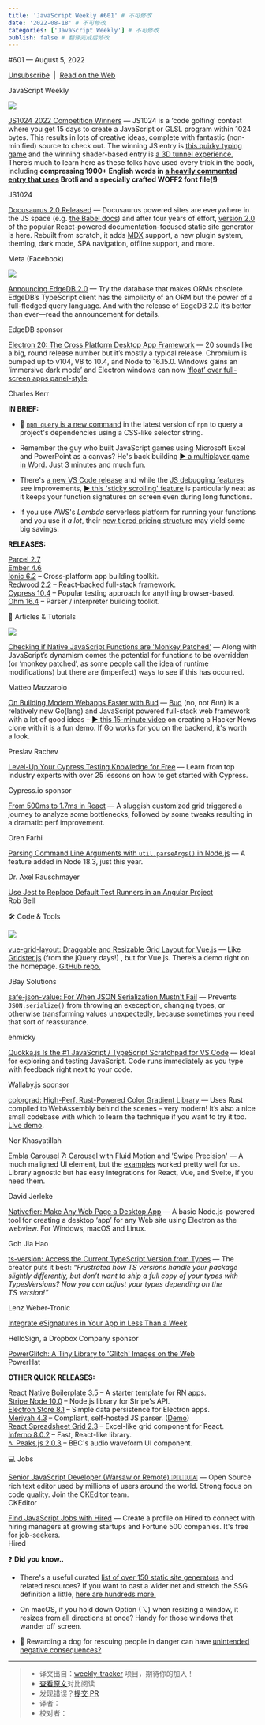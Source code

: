 ```yaml
---
title: 'JavaScript Weekly #601' # 不可修改
date: '2022-08-18' # 不可修改
categories: ['JavaScript Weekly'] # 不可修改
publish: false # 翻译完成后修改
---
```


<!--以上是预览信息，图片一张或限制百字左右，前者优先，全文请使用二级及以下标题-->
<!-- more -->

#​601 — August 5, 2022

[Unsubscribe](https://javascriptweekly.com/link/127294/web)  |  [Read on the Web](https://javascriptweekly.com/link/127295/web)

JavaScript Weekly

[![](https://res.cloudinary.com/cpress/image/upload/w_1280,e_sharpen:60/glelkm75qu8jwap5jmnl.jpg)](https://javascriptweekly.com/link/127345/web)

[JS1024 2022 Competition Winners](https://javascriptweekly.com/link/127345/web "js1024.fun") — JS1024 is a ‘code golfing’ contest where you get 15 days to create a JavaScript or GLSL program within 1024 bytes. This results in lots of creative ideas, complete with fantastic (non-minified) source to check out. The winning JS entry is [this quirky typing game](https://javascriptweekly.com/link/127346/web) and the winning shader-based entry is [a 3D tunnel experience.](https://javascriptweekly.com/link/127347/web) There’s much to learn here as these folks have used every trick in the book, including **compressing 1900+ English words in [a heavily commented entry that uses](https://javascriptweekly.com/link/127348/web) Brotli and a specially crafted WOFF2 font file(!)**

JS1024

[Docusaurus 2.0 Released](https://javascriptweekly.com/link/127349/web "docusaurus.io") — Docusaurus powered sites are everywhere in the JS space (e.g. [the Babel docs](https://javascriptweekly.com/link/127350/web)) and after four years of effort, [version 2.0](https://javascriptweekly.com/link/127351/web) of the popular React-powered documentation-focused static site generator is here. Rebuilt from scratch, it adds [MDX](https://javascriptweekly.com/link/127352/web) support, a new plugin system, theming, dark mode, SPA navigation, offline support, and more.

Meta (Facebook)

[![](https://copm.s3.amazonaws.com/3e86d376.jpg)](https://javascriptweekly.com/link/127296/web)

[Announcing EdgeDB 2.0](https://javascriptweekly.com/link/127296/web "www.edgedb.com") — Try the database that makes ORMs obsolete. EdgeDB’s TypeScript client has the simplicity of an ORM but the power of a full-fledged query language. And with the release of EdgeDB 2.0 it’s better than ever—read the announcement for details.

EdgeDB sponsor

[Electron 20: The Cross Platform Desktop App Framework](https://javascriptweekly.com/link/127305/web "www.electronjs.org") — 20 sounds like a big, round release number but it’s mostly a typical release. Chromium is bumped up to v104, V8 to 10.4, and Node to 16.15.0. Windows gains an ‘immersive dark mode’ and Electron windows can now [‘float’ over full-screen apps panel-style](https://javascriptweekly.com/link/127306/web).

Charles Kerr

**IN BRIEF:**

*   🔎 [`npm query` is a new command](https://javascriptweekly.com/link/127337/web) in the latest version of `npm` to query a project's dependencies using a CSS-like selector string.
    
*   Remember the guy who built JavaScript games using Microsoft Excel and PowerPoint as a canvas? He's back building [▶️ a multiplayer game in Word](https://javascriptweekly.com/link/127298/web). Just 3 minutes and much fun.
    
*   There's [a new VS Code release](https://javascriptweekly.com/link/127338/web) and while the [JS debugging features](https://javascriptweekly.com/link/127339/web) see improvements, [▶️ this 'sticky scrolling' feature](https://javascriptweekly.com/link/127340/web) is particularly neat as it keeps your function signatures on screen even during long functions.
    
*   If you use AWS's _Lambda_ serverless platform for running your functions and you use it _a lot_, their [new tiered pricing structure](https://javascriptweekly.com/link/127297/web) may yield some big savings.
    

**RELEASES:**

[Parcel 2.7](https://javascriptweekly.com/link/127341/web)  
[Ember 4.6](https://javascriptweekly.com/link/127356/web)  
[Ionic 6.2](https://javascriptweekly.com/link/127336/web) – Cross-platform app building toolkit.  
[Redwood 2.2](https://javascriptweekly.com/link/127299/web) – React-backed full-stack framework.  
[Cypress 10.4](https://javascriptweekly.com/link/127321/web) – Popular testing approach for anything browser-based.  
[Ohm 16.4](https://javascriptweekly.com/link/127322/web) – Parser / interpreter building toolkit.

📒 Articles & Tutorials

[![](https://res.cloudinary.com/cpress/image/upload/w_1280,e_sharpen:60/shpvbpmdj9y1lx5y28dg.jpg)](https://javascriptweekly.com/link/127300/web)

[Checking if Native JavaScript Functions are 'Monkey Patched'](https://javascriptweekly.com/link/127300/web "mmazzarolo.com") — Along with JavaScript’s dynamism comes the potential for functions to be overridden (or ‘monkey patched’, as some people call the idea of runtime modifications) but there are (imperfect) ways to see if this has occurred.

Matteo Mazzarolo

[On Building Modern Webapps Faster with Bud](https://javascriptweekly.com/link/127324/web "goingwithgo.com") — [Bud](https://javascriptweekly.com/link/127325/web) (no, not _Bun_) is a relatively new Go(lang) and JavaScript powered full-stack web framework with a lot of good ideas – [▶️ this 15-minute video](https://javascriptweekly.com/link/127326/web) on creating a Hacker News clone with it is a fun demo. If Go works for you on the backend, it's worth a look.

Preslav Rachev

[Level-Up Your Cypress Testing Knowledge for Free](https://javascriptweekly.com/link/127301/web "learn.cypress.io") — Learn from top industry experts with over 25 lessons on how to get started with Cypress.

Cypress.io sponsor

[From 500ms to 1.7ms in React](https://javascriptweekly.com/link/127302/web "orizens.com") — A sluggish customized grid triggered a journey to analyze some bottlenecks, followed by some tweaks resulting in a dramatic perf improvement.

Oren Farhi

[Parsing Command Line Arguments with `util.parseArgs()` in Node.js](https://javascriptweekly.com/link/127343/web "2ality.com") — A feature added in Node 18.3, just this year.

Dr. Axel Rauschmayer

[Use Jest to Replace Default Test Runners in an Angular Project](https://javascriptweekly.com/link/127304/web)  
Rob Bell

🛠 Code & Tools

[![](https://res.cloudinary.com/cpress/image/upload/w_1280,e_sharpen:60/zis2oetjn4a5ch0daajf.jpg)](https://javascriptweekly.com/link/127353/web)

[vue-grid-layout: Draggable and Resizable Grid Layout for Vue.js](https://javascriptweekly.com/link/127353/web "jbaysolutions.github.io") — Like [Gridster.js](https://javascriptweekly.com/link/127354/web) (from the jQuery days!) , but for Vue.js. There’s a demo right on the homepage. [GitHub repo.](https://javascriptweekly.com/link/127355/web)

JBay Solutions

[safe-json-value: For When JSON Serialization Mustn't Fail](https://javascriptweekly.com/link/127307/web "github.com") — Prevents `JSON.serialize()` from throwing an exeception, changing types, or otherwise transforming values unexpectedly, because sometimes you need that sort of reassurance.

ehmicky

[Quokka.js Is the #1 JavaScript / TypeScript Scratchpad for VS Code](https://javascriptweekly.com/link/127308/web "quokkajs.com") — Ideal for exploring and testing JavaScript. Code runs immediately as you type with feedback right next to your code.

Wallaby.js sponsor

[colorgrad: High-Perf, Rust-Powered Color Gradient Library](https://javascriptweekly.com/link/127309/web "github.com") — Uses Rust compiled to WebAssembly behind the scenes – very modern! It’s also a nice small codebase with which to learn the technique if you want to try it too. [Live demo](https://javascriptweekly.com/link/127310/web).

Nor Khasyatillah

[Embla Carousel 7: Carousel with Fluid Motion and 'Swipe Precision'](https://javascriptweekly.com/link/127311/web "www.embla-carousel.com") — A much maligned UI element, but the [examples](https://javascriptweekly.com/link/127312/web) worked pretty well for us. Library agnostic but has easy integrations for React, Vue, and Svelte, if you need them.

David Jerleke

[Nativefier: Make Any Web Page a Desktop App](https://javascriptweekly.com/link/127313/web "github.com") — A basic Node.js-powered tool for creating a desktop ‘app’ for any Web site using Electron as the webview. For Windows, macOS and Linux.

Goh Jia Hao

[ts-version: Access the Current TypeScript Version from Types](https://javascriptweekly.com/link/127314/web "www.npmjs.com") — The creator puts it best: _“Frustrated how TS versions handle your package slightly differently, but don’t want to ship a full copy of your types with TypesVersions? Now you can adjust your types depending on the TS version!”_

Lenz Weber-Tronic

[Integrate eSignatures in Your App in Less Than a Week](https://javascriptweekly.com/link/127303/web "www.hellosign.com")

HelloSign, a Dropbox Company sponsor

[PowerGlitch: A Tiny Library to 'Glitch' Images on the Web](https://javascriptweekly.com/link/127315/web)  
PowerHat

**OTHER QUICK RELEASES:**

[React Native Boilerplate 3.5](https://javascriptweekly.com/link/127316/web) – A starter template for RN apps.  
[Stripe Node 10.0](https://javascriptweekly.com/link/127317/web) – Node.js library for Stripe's API.  
[Electron Store 8.1](https://javascriptweekly.com/link/127327/web) – Simple data persistence for Electron apps.  
[Meriyah 4.3](https://javascriptweekly.com/link/127328/web) – Compliant, self-hosted JS parser. ([Demo](https://javascriptweekly.com/link/127329/web))  
[React Spreadsheet Grid 2.3](https://javascriptweekly.com/link/127330/web) – Excel-like grid component for React.  
[Inferno 8.0.2](https://javascriptweekly.com/link/127331/web) – Fast, React-like library.  
[∿ Peaks.js 2.0.3](https://javascriptweekly.com/link/127332/web) – BBC's audio waveform UI component.

💻 Jobs

[Senior JavaScript Developer (Warsaw or Remote) 🇵🇱 🇺🇦](https://javascriptweekly.com/link/127319/web) — Open Source rich text editor used by millions of users around the world. Strong focus on code quality. Join the CKEditor team.  
CKEditor

[Find JavaScript Jobs with Hired](https://javascriptweekly.com/link/127320/web) — Create a profile on Hired to connect with hiring managers at growing startups and Fortune 500 companies. It's free for job-seekers.  
Hired

❓ **Did you know..**

*   There's a useful curated [list of over 150 static site generators](https://javascriptweekly.com/link/127333/web) and related resources? If you want to cast a wider net and stretch the SSG definition a little, [here are hundreds more.](https://javascriptweekly.com/link/127334/web)
    
*   On macOS, if you hold down Option (⌥) when resizing a window, it resizes from all directions at once? Handy for those windows that wander off screen.
    
*   🐶 Rewarding a dog for rescuing people in danger can have [unintended negative consequences?](https://javascriptweekly.com/link/127335/web)

---
> * 译文出自：[weekly-tracker](https://github.com/FEDarling/weekly-tracker) 项目，期待你的加入！
> * [查看原文](https://javascriptweekly.com/issues/601)对比阅读
> * 发现错误？[提交 PR](https://github.com/FEDarling/weekly-tracker/blob/main/weeklys/javascript_weekly/601)
> * 译者：
> * 校对者：
